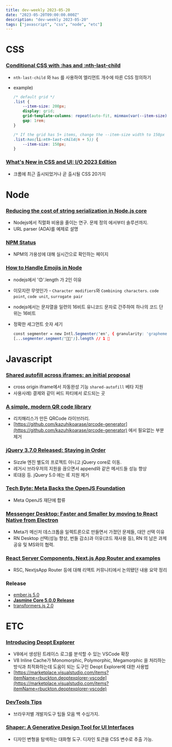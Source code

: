 ```yaml
---
title: dev-weekly 2023-05-20
date: "2023-05-20T09:00:00.000Z"
description: "dev-weekly 2023-05-20"
tags: ["javascript", "css", "node", "etc"]
---
```


# CSS

### **[Conditional CSS with :has and :nth-last-child](https://ishadeed.com/article/conditional-css-has-nth-last-child)**

- `nth-last-child` 와 `has` 를 사용하여 엘리먼트 개수에 따른 CSS 정의하기
- example)
    
    ```css
    /* default grid */
    .list {
        --item-size: 200px;
        display: grid;
        grid-template-columns: repeat(auto-fit, minmax(var(--item-size), 1fr));
        gap: 1rem;
    }
    
    /* If the grid has 5+ items, change the --item-size width to 150px */
    .list:has(li:nth-last-child(n + 5)) {
        --item-size: 150px;
    }
    ```
    

### **[What's New in CSS and UI: I/O 2023 Edition](https://developer.chrome.com/blog/whats-new-css-ui-2023/)**

- 크롬에 최근 출시되었거나 곧 출시될 CSS 20가지

# Node

### **[Reducing the cost of string serialization in Node.js core](https://www.yagiz.co/reducing-the-cost-of-string-serialization-in-nodejs-core)**

- Nodejs에서 직렬화 비용을 줄이는 연구. 문제 정의 에서부터 솔루션까지.
- URL parser (ADA)를 예제로 설명

### **[NPM Status](https://status.npmjs.org/)**

- NPM의 가용성에 대해 실시간으로 확인하는 페이지

### **[How to Handle Emojis in Node](https://backend.cafe/how-to-handle-emojis-in-nodejs)**

- nodejs에서 '😊'.length 가 2인 이유
- 이모지란 무엇인가 - `Character modifiers`와 `Combining characters`. `code point`, `code unit`, `surrogate pair`
- nodejs에서는 문자열을 일련의 16비트 유니코드 문자로 간주하여 하나의 코드 단위는 16비트
- 정확한 세그먼트 숫자 세기
    
    ```css
    const segmenter = new Intl.Segmenter('en', { granularity: 'grapheme' });
    [...segmenter.segment('🤌🏼')].length // 1 🎉
    ```
    

# Javascript

### **[Shared autofill across iframes: an initial proposal](https://developer.chrome.com/blog/shared-autofill/)**

- cross origin iframe에서 자동완성 기능 `shared-autofill` 베타 지원
- 사용사례) 결제와 같이 써드 파티에서 로드되는 곳

### **[A simple, modern QR code library](https://github.com/Rich-Harris/headless-qr)**

- 리치해리스가 만든 QRCode 라이브러리.
- [https://github.com/kazuhikoarase/qrcode-generator](https://github.com/kazuhikoarase/qrcode-generator) 에서 필요없는 부분 제거

### **[jQuery 3.7.0 Released: Staying in Order](https://blog.jquery.com/2023/05/11/jquery-3-7-0-released-staying-in-order/)**

- Sizzle 엔진 별도의 프로젝트 아니고 jQuery core로 이동.
- 레거시 브라우저의 지원을 끊으면서 append와 같은 메서드들 성능 향상
- IE대응 등. jQuery 5.0 에는 IE 지원 제거

### **[Tech Byte: Meta Backs the OpenJS Foundation](https://thenewstack.io/meta-backs-the-openjs-foundation-for-greater-diversity/)**

- Meta OpenJS 재단에 합류

### **[Messenger Desktop: Faster and Smaller by moving to React Native from Electron](https://developers.facebook.com/blog/post/2023/05/17/messenger-desktop-faster-and-smaller-by-moving-to-react-native-from-electron/)**

- Meta가 메신저 데스크톱을 일렉트론으로 만들면서 가졌던 문제들, 대안 선택 이유
- RN Desktop 선택(성능 향상, 번들 감소)과 이유(코드 재사용 등), RN 의 남은 과제 공유 및 MS와의 협력.

### **[React Server Components, Next.js App Router and examples](https://addyosmani.com/blog/react-server-components-app-router/)**

- RSC, NextjsApp Router 등에 대해 리액트 커뮤니티에서 논의됐던 내용 요약 정리

### Release

- [ember.js 5.0](https://github.com/emberjs/ember.js/releases/tag/v5.0.0)
- **[Jasmine Core 5.0.0 Release](https://github.com/jasmine/jasmine/blob/main/release_notes/5.0.0.md)**
- [transformers.js 2.0](https://github.com/xenova/transformers.js/releases/tag/2.0.0)

# ETC

### **[Introducing Deopt Explorer](https://devblogs.microsoft.com/typescript/introducing-deopt-explorer/)**

- V8에서 생성된 트레이스 로그를 분석할 수 있는 VSCode 확장
- V8 Inline Cache가 Monomorphic, Polymorphic, Megamorphic 을 처리하는 방식과 최적화하는데 도움이 되는 도구인 Deopt Explorer에 대한 사용법
- [https://marketplace.visualstudio.com/items?itemName=rbuckton.deoptexplorer-vscode](https://marketplace.visualstudio.com/items?itemName=rbuckton.deoptexplorer-vscode)

### **[DevTools Tips](https://devtoolstips.org/)**

- 브라우저별 개발자도구 팁들 모음 백 수십가지.

### **[Shaper: A Generative Design Tool for UI Interfaces](https://shaper.design/)**

- 디자인 변형을 탐색하는 대화형 도구. 디자인 토큰을 CSS 변수로 추출 가능.